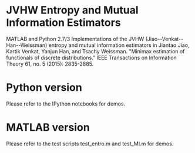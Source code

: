 # JVHW Entropy and Mutual Information Estimators
MATLAB and Python 2.7/3 Implementations of the JVHW (Jiao--Venkat--Han--Weissman) entropy and mutual information estimators in Jiantao Jiao, Kartik Venkat, Yanjun Han, and Tsachy Weissman. "Minimax estimation of functionals of discrete distributions." IEEE Transactions on Information Theory 61, no. 5 (2015): 2835-2885.

# Python version

Please refer to the IPython notebooks for demos. 

# MATLAB version

Please refer to the test scripts test_entro.m and test_MI.m for demos. 
